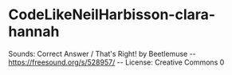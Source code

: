 # CodeLikeNeilHarbisson-clara-hannah

Sounds: Correct Answer / That's Right! by Beetlemuse -- https://freesound.org/s/528957/ -- License: Creative Commons 0
